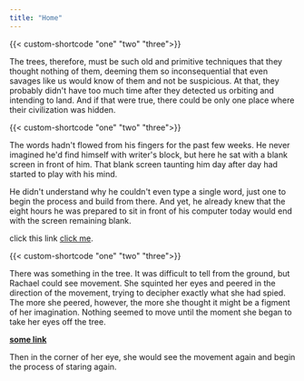 ```yaml
---
title: "Home"
---
```


{{< custom-shortcode "one" "two" "three">}}

 The trees, therefore, must be such old and primitive techniques that they thought nothing of them, deeming them so inconsequential that even savages like us would know of them and not be suspicious. At that, they probably didn't have too much time after they detected us orbiting and intending to land. And if that were true, there could be only one place where their civilization was hidden.  

{{< custom-shortcode "one" "two" "three">}}

The words hadn't flowed from his fingers for the past few weeks. He never imagined he'd find himself with writer's block, but here he sat with a blank screen in front of him. That blank screen taunting him day after day had started to play with his mind.  

He didn't understand why he couldn't even type a single word, just one to begin the process and build from there. And yet, he already knew that the eight hours he was prepared to sit in front of his computer today would end with the screen remaining blank.  

click this link [click me](/other-page).  

{{< custom-shortcode "one" "two" "three">}}

There was something in the tree. It was difficult to tell from the ground, but Rachael could see movement. She squinted her eyes and peered in the direction of the movement, trying to decipher exactly what she had spied. The more she peered, however, the more she thought it might be a figment of her imagination. Nothing seemed to move until the moment she began to take her eyes off the tree.  

**[some link](https://some.link)**  

Then in the corner of her eye, she would see the movement again and begin the process of staring again.  